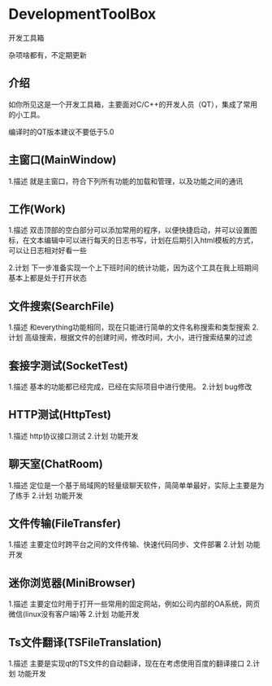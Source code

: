# DevelopmentToolBox
开发工具箱

杂项啥都有，不定期更新

## 介绍

如你所见这是一个开发工具箱，主要面对C/C++的开发人员（QT），集成了常用的小工具。

编译时的QT版本建议不要低于5.0

主窗口(MainWindow)
------
1.描述
	就是主窗口，符合下列所有功能的加载和管理，以及功能之间的通讯


工作(Work)
------
1.描述
	双击顶部的空白部分可以添加常用的程序，以便快捷启动，并可以设置图标，在文本编辑中可以进行每天的日志书写，计划在后期引入html模板的方式，可以让日志相对好看一些


2.计划
	下一步准备实现一个上下班时间的统计功能，因为这个工具在我上班期间基本上都是处于打开状态


文件搜索(SearchFile)
------
1.描述
	和everything功能相同，现在只能进行简单的文件名称搜索和类型搜索
2.计划
	高级搜索，根据文件的创建时间，修改时间，大小，进行搜索结果的过滤


套接字测试(SocketTest)
------
1.描述
	基本的功能都已经完成，已经在实际项目中进行使用。
2.计划
	bug修改

HTTP测试(HttpTest)
------
1.描述
	http协议接口测试
2.计划
	功能开发


聊天室(ChatRoom)
------
1.描述
	定位是一个基于局域网的轻量级聊天软件，简简单单最好，实际上主要是为了练手
2.计划
	功能开发


文件传输(FileTransfer)
------
1.描述
	主要定位时跨平台之间的文件传输、快速代码同步、文件部署
2.计划
	功能开发


迷你浏览器(MiniBrowser)
------
1.描述
	主要定位时用于打开一些常用的固定网站，例如公司内部的OA系统，网页微信(linux没有客户端)等
2.计划
	功能开发


Ts文件翻译(TSFileTranslation)
------
1.描述
	主要是实现qt的TS文件的自动翻译，现在在考虑使用百度的翻译接口
2.计划
	功能开发

